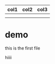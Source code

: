 | col1 | col2 | col3 |
| ---- | ---- | ---- |
|      |      |      |
|      |      |      |

# demo

<p>this is the first file</p>

hiiii
